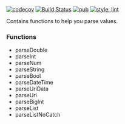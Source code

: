 [![codecov](https://codecov.io/gh/KirsApps/parse_functions/branch/master/graph/badge.svg)](https://codecov.io/gh/KirsApps/parse_functions)
[![Build Status](https://github.com/KirsApps/parse_functions/workflows/build/badge.svg)](https://github.com/KirsApps/parse_functions/actions?query=workflow%3A"build"+branch%3Amaster)
[![pub](https://img.shields.io/pub/v/parse_functions.svg)](https://pub.dev/packages/parse_functions)
[![style: lint](https://img.shields.io/badge/style-lint-4BC0F5.svg)](https://pub.dev/packages/lint)


Contains functions to help you parse values.

### Functions

* parseDouble
* parseInt
* parseNum
* parseString
* parseBool
* parseDateTime
* parseUriData
* parseUri
* parseBigInt
* parseList
* parseListNoCatch
